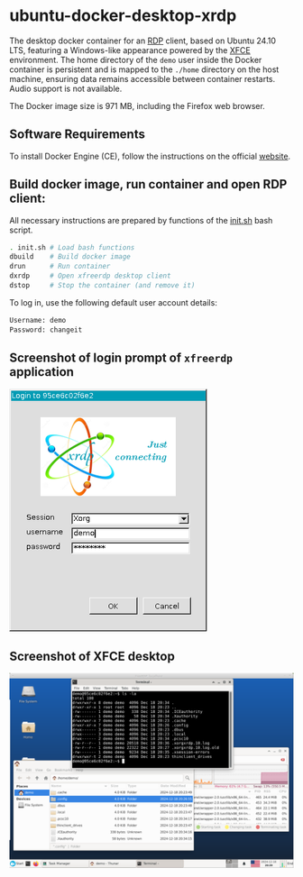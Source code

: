 # ubuntu-docker-desktop-xrdp

The desktop docker container for an [RDP](https://en.wikipedia.org/wiki/Remote_Desktop_Protocol) client, based on Ubuntu 24.10 LTS, featuring a Windows-like appearance powered by the [XFCE](https://xfce.org) environment.
The home directory of the `demo` user inside the Docker container is persistent and is mapped to the `./home` directory on the host machine, ensuring data remains accessible between container restarts.
Audio support is not available.

The Docker image size is 971 MB, including the Firefox web browser.

## Software Requirements

To install Docker Engine (CE), follow the instructions on the official [website](https://docs.docker.com/engine/install/).

## Build docker image, run container and open RDP client:

All necessary instructions are prepared by functions of the [init.sh](init.sh) bash script.

```bash
. init.sh # Load bash functions
dbuild    # Build docker image
drun      # Run container
dxrdp     # Open xfreerdp desktop client
dstop     # Stop the container (and remove it)
```

To log in, use the following default user account details:

```bash
Username: demo
Password: changeit
```

## Screenshot of login prompt of `xfreerdp` application

![Screenshot of login prompt](screenshot_1.png)

## Screenshot of XFCE desktop

![Screenshot of XFCE desktop](screenshot_2.png)

